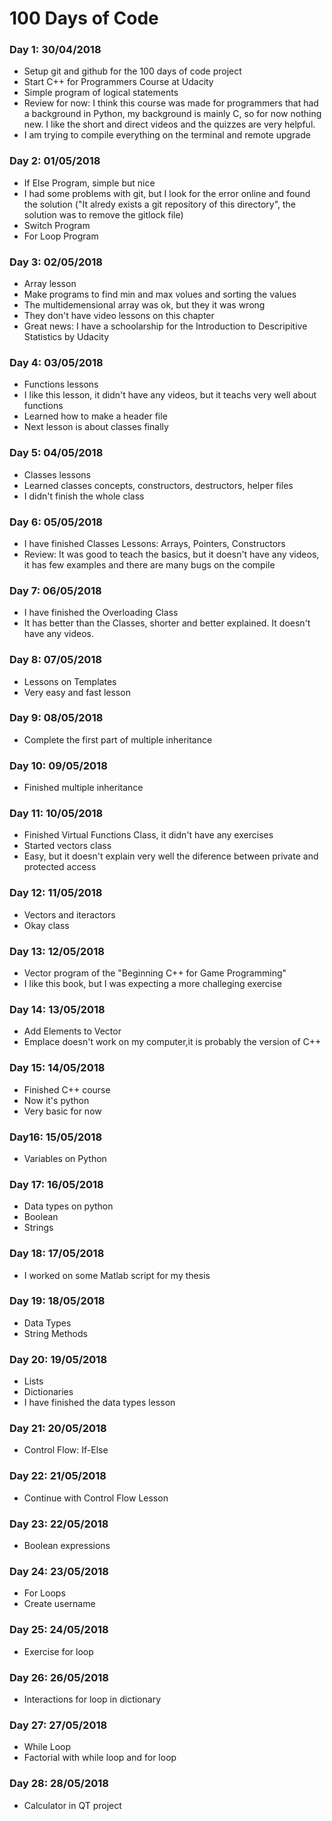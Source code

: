 # **100 Days of Code**

### **Day 1: 30/04/2018**

- Setup git and github for the 100 days of code project
- Start C++ for Programmers Course at Udacity
- Simple program of logical statements
- Review for now: I think this course was made for programmers that had a background in Python, my background is mainly C, so for now nothing new. I like the short and direct videos and the quizzes are very helpful.
- I am trying to compile everything on the terminal and remote upgrade

### **Day 2: 01/05/2018**

- If Else Program, simple but nice
- I had some problems with git, but I look for the error online and found the solution ("It alredy exists a git repository of this directory", the solution was to remove the gitlock file)
- Switch Program
- For Loop Program

### **Day 3: 02/05/2018**

- Array lesson
- Make programs to find min and max volues and sorting the values
- The multidemensional array was ok, but they it was wrong
- They don't have video lessons on this chapter
- Great news: I have a schoolarship for the Introduction to Descripitive Statistics by Udacity

### **Day 4: 03/05/2018**

- Functions lessons
- I like this lesson, it didn't have any videos, but it teachs very well about functions
- Learned how to make a header file
- Next lesson is about classes finally

### **Day 5: 04/05/2018**

- Classes lessons
- Learned classes concepts, constructors, destructors, helper files
- I didn't finish the whole class

### **Day 6: 05/05/2018**

- I have finished Classes Lessons: Arrays, Pointers, Constructors
- Review: It was good to teach the basics, but it doesn't have any videos, it has few examples and there are many bugs on the compile

### **Day 7: 06/05/2018**

- I have finished the Overloading Class
- It has better than the Classes, shorter and better explained. It doesn't have any videos.

### **Day 8: 07/05/2018**

- Lessons on Templates
- Very easy and fast lesson

### **Day 9: 08/05/2018**

- Complete the first part of multiple inheritance

### **Day 10: 09/05/2018**

- Finished multiple inheritance

### **Day 11: 10/05/2018**

- Finished Virtual Functions Class, it didn't have any exercises
- Started vectors class
- Easy, but it doesn't explain very well the diference between private and protected access

### **Day 12: 11/05/2018**

- Vectors and iteractors
- Okay class

### **Day 13: 12/05/2018**

- Vector program of the "Beginning C++ for Game Programming"
- I like this book, but I was expecting a more challeging exercise

### **Day 14: 13/05/2018**

- Add Elements to Vector
- Emplace doesn't work on my computer,it is probably the version of C++

### **Day 15: 14/05/2018**

- Finished C++ course
- Now it's python
- Very basic for now

### **Day16: 15/05/2018**

- Variables on Python

### **Day 17: 16/05/2018**

- Data types on python
- Boolean
- Strings

### **Day 18: 17/05/2018**

- I worked on some Matlab script for my thesis

### **Day 19: 18/05/2018**

- Data Types
- String Methods

### **Day 20: 19/05/2018**

- Lists
- Dictionaries
- I have finished the data types lesson

### **Day 21: 20/05/2018**

- Control Flow: If-Else

### **Day 22: 21/05/2018**

- Continue with Control Flow Lesson

### **Day 23: 22/05/2018**

- Boolean expressions

### **Day 24: 23/05/2018**

- For Loops
- Create username

### **Day 25: 24/05/2018**

- Exercise for loop

### **Day 26: 26/05/2018**

- Interactions for loop in dictionary

### **Day 27: 27/05/2018**

- While Loop
- Factorial with while loop and for loop

### **Day 28: 28/05/2018**

- Calculator in QT project